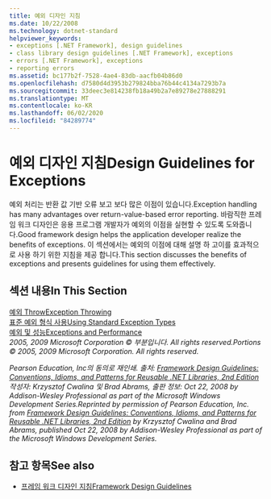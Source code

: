 ```yaml
---
title: 예외 디자인 지침
ms.date: 10/22/2008
ms.technology: dotnet-standard
helpviewer_keywords:
- exceptions [.NET Framework], design guidelines
- class library design guidelines [.NET Framework], exceptions
- errors [.NET Framework], exceptions
- reporting errors
ms.assetid: bc177b2f-7528-4ae4-83db-aacfb04b86d0
ms.openlocfilehash: d7580d4d3953b279824bba76b44c4134a7293b7a
ms.sourcegitcommit: 33deec3e814238fb18a49b2a7e89278e27888291
ms.translationtype: MT
ms.contentlocale: ko-KR
ms.lasthandoff: 06/02/2020
ms.locfileid: "84289774"
---
```

# <a name="design-guidelines-for-exceptions"></a><span data-ttu-id="1f88f-102">예외 디자인 지침</span><span class="sxs-lookup"><span data-stu-id="1f88f-102">Design Guidelines for Exceptions</span></span>
<span data-ttu-id="1f88f-103">예외 처리는 반환 값 기반 오류 보고 보다 많은 이점이 있습니다.</span><span class="sxs-lookup"><span data-stu-id="1f88f-103">Exception handling has many advantages over return-value-based error reporting.</span></span> <span data-ttu-id="1f88f-104">바람직한 프레임 워크 디자인은 응용 프로그램 개발자가 예외의 이점을 실현할 수 있도록 도와줍니다.</span><span class="sxs-lookup"><span data-stu-id="1f88f-104">Good framework design helps the application developer realize the benefits of exceptions.</span></span> <span data-ttu-id="1f88f-105">이 섹션에서는 예외의 이점에 대해 설명 하 고이를 효과적으로 사용 하기 위한 지침을 제공 합니다.</span><span class="sxs-lookup"><span data-stu-id="1f88f-105">This section discusses the benefits of exceptions and presents guidelines for using them effectively.</span></span>  
  
## <a name="in-this-section"></a><span data-ttu-id="1f88f-106">섹션 내용</span><span class="sxs-lookup"><span data-stu-id="1f88f-106">In This Section</span></span>  
 [<span data-ttu-id="1f88f-107">예외 Throw</span><span class="sxs-lookup"><span data-stu-id="1f88f-107">Exception Throwing</span></span>](exception-throwing.md)  
 [<span data-ttu-id="1f88f-108">표준 예외 형식 사용</span><span class="sxs-lookup"><span data-stu-id="1f88f-108">Using Standard Exception Types</span></span>](using-standard-exception-types.md)  
 [<span data-ttu-id="1f88f-109">예외 및 성능</span><span class="sxs-lookup"><span data-stu-id="1f88f-109">Exceptions and Performance</span></span>](exceptions-and-performance.md)  
 <span data-ttu-id="1f88f-110">*2005, 2009 Microsoft Corporation © 부분입니다. All rights reserved.*</span><span class="sxs-lookup"><span data-stu-id="1f88f-110">*Portions © 2005, 2009 Microsoft Corporation. All rights reserved.*</span></span>  
  
 <span data-ttu-id="1f88f-111">*Pearson Education, Inc의 동의로 재인쇄. 출처: [Framework Design Guidelines: Conventions, Idioms, and Patterns for Reusable .NET Libraries, 2nd Edition](https://www.informit.com/store/framework-design-guidelines-conventions-idioms-and-9780321545619) 작성자: Krzysztof Cwalina 및 Brad Abrams, 출판 정보: Oct 22, 2008 by Addison-Wesley Professional as part of the Microsoft Windows Development Series.*</span><span class="sxs-lookup"><span data-stu-id="1f88f-111">*Reprinted by permission of Pearson Education, Inc. from [Framework Design Guidelines: Conventions, Idioms, and Patterns for Reusable .NET Libraries, 2nd Edition](https://www.informit.com/store/framework-design-guidelines-conventions-idioms-and-9780321545619) by Krzysztof Cwalina and Brad Abrams, published Oct 22, 2008 by Addison-Wesley Professional as part of the Microsoft Windows Development Series.*</span></span>  
  
## <a name="see-also"></a><span data-ttu-id="1f88f-112">참고 항목</span><span class="sxs-lookup"><span data-stu-id="1f88f-112">See also</span></span>

- [<span data-ttu-id="1f88f-113">프레임 워크 디자인 지침</span><span class="sxs-lookup"><span data-stu-id="1f88f-113">Framework Design Guidelines</span></span>](index.md)
